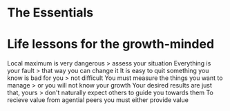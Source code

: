 # The Essentials  
Life lessons for the growth-minded  
====  


Local maximum is very dangerous 								> assess your situation
Everything is your fault 										> that way you can change it
It is easy to quit something you know is bad for you			> not difficult
You must measure the things you want to manage 					> or you will not know your growth
Your desired results are just that, yours 						> don't naturally expect others to guide you towards them
To recieve value from agential peers you must either provide value 
